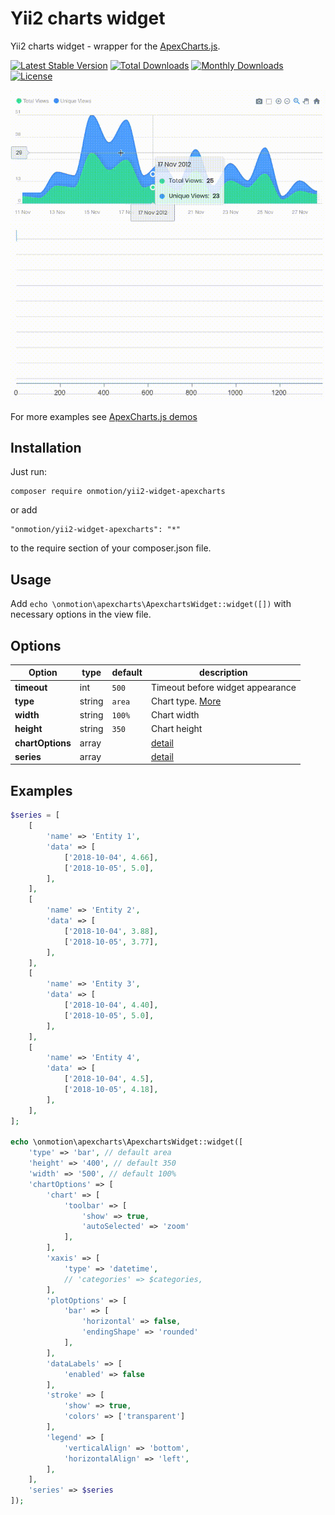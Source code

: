 # Yii2 charts widget
Yii2 charts widget - wrapper for the [ApexCharts.js](https://apexcharts.com).

[![Latest Stable Version](https://poser.pugx.org/onmotion/yii2-widget-apexcharts/v/stable)](https://packagist.org/packages/onmotion/yii2-widget-apexcharts)
[![Total Downloads](https://poser.pugx.org/onmotion/yii2-widget-apexcharts/downloads)](https://packagist.org/packages/onmotion/yii2-widget-apexcharts)
[![Monthly Downloads](https://poser.pugx.org/onmotion/yii2-widget-apexcharts/d/monthly)](https://packagist.org/packages/onmotion/yii2-widget-apexcharts)
[![License](https://poser.pugx.org/onmotion/yii2-widget-apexcharts/license)](https://packagist.org/packages/onmotion/yii2-widget-apexcharts)


![fluent](https://raw.githubusercontent.com/onmotion/yii2-widget-apexcharts/docs/docs/apexexample.gif)
![fluent](https://raw.githubusercontent.com/onmotion/yii2-widget-apexcharts/docs/docs/apexexample2.gif)

For more examples see [ApexCharts.js demos](https://apexcharts.com/javascript-chart-demos/)

Installation
--

Just run:

    composer require onmotion/yii2-widget-apexcharts

or add 

    "onmotion/yii2-widget-apexcharts": "*"

to the require section of your composer.json file.

Usage
--

Add `echo \onmotion\apexcharts\ApexchartsWidget::widget([])` 
with necessary options in the view file.

Options
--
| Option | type | default | description |
| ---- | ---- | ---- | ---- |
| **timeout** | int | `500` | Timeout before widget appearance | 
| **type** | string | `area` | Chart type. [More](https://apexcharts.com/docs/options/chart/type/) |
| **width** | string | `100%` | Chart width | 
| **height** | string | `350` | Chart height | 
| **chartOptions** | array |  | [detail](https://apexcharts.com/docs/options/) | 
| **series** | array |  | [detail](https://apexcharts.com/docs/series/) | 



Examples
--
```php
$series = [
    [
        'name' => 'Entity 1',
        'data' => [
            ['2018-10-04', 4.66],
            ['2018-10-05', 5.0],
        ],
    ],
    [
        'name' => 'Entity 2',
        'data' => [
            ['2018-10-04', 3.88],
            ['2018-10-05', 3.77],
        ],
    ],
    [
        'name' => 'Entity 3',
        'data' => [
            ['2018-10-04', 4.40],
            ['2018-10-05', 5.0],
        ],
    ],
    [
        'name' => 'Entity 4',
        'data' => [
            ['2018-10-04', 4.5],
            ['2018-10-05', 4.18],
        ],
    ],
];

echo \onmotion\apexcharts\ApexchartsWidget::widget([
    'type' => 'bar', // default area
    'height' => '400', // default 350
    'width' => '500', // default 100%
    'chartOptions' => [
        'chart' => [
            'toolbar' => [
                'show' => true,
                'autoSelected' => 'zoom'
            ],
        ],
        'xaxis' => [
            'type' => 'datetime',
            // 'categories' => $categories,
        ],
        'plotOptions' => [
            'bar' => [
                'horizontal' => false,
                'endingShape' => 'rounded'
            ],
        ],
        'dataLabels' => [
            'enabled' => false
        ],
        'stroke' => [
            'show' => true,
            'colors' => ['transparent']
        ],
        'legend' => [
            'verticalAlign' => 'bottom',
            'horizontalAlign' => 'left',
        ],
    ],
    'series' => $series
]);
```

